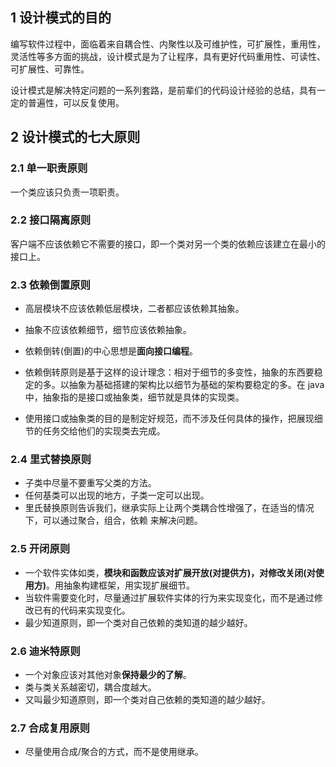 ## 1 设计模式的目的

编写软件过程中，面临着来自耦合性、内聚性以及可维护性，可扩展性，重用性，灵活性等多方面的挑战，设计模式是为了让程序，具有更好代码重用性、可读性、可扩展性、可靠性。

 设计模式是解决特定问题的一系列套路，是前辈们的代码设计经验的总结，具有一定的普遍性，可以反复使用。

## 2 设计模式的七大原则

### 2.1 单一职责原则

一个类应该只负责一项职责。

### 2.2 接口隔离原则

客户端不应该依赖它不需要的接口，即一个类对另一个类的依赖应该建立在最小的接口上。 

### 2.3 依赖倒置原则

* 高层模块不应该依赖低层模块，二者都应该依赖其抽象。

* 抽象不应该依赖细节，细节应该依赖抽象。

* 依赖倒转(倒置)的中心思想是**面向接口编程**。

* 依赖倒转原则是基于这样的设计理念：相对于细节的多变性，抽象的东西要稳定的多。以抽象为基础搭建的架构比以细节为基础的架构要稳定的多。在 java 中，抽象指的是接口或抽象类，细节就是具体的实现类。

* 使用接口或抽象类的目的是制定好规范，而不涉及任何具体的操作，把展现细节的任务交给他们的实现类去完成。

### 2.4 里式替换原则

* 子类中尽量不要重写父类的方法。
* 任何基类可以出现的地方，子类一定可以出现。
* 里氏替换原则告诉我们，继承实际上让两个类耦合性增强了，在适当的情况下，可以通过聚合，组合，依赖 来解决问题。

### 2.5 开闭原则

*  一个软件实体如类，**模块和函数应该对扩展开放(对提供方)，对修改关闭(对使用方)**。用抽象构建框架，用实现扩展细节。
* 当软件需要变化时，尽量通过扩展软件实体的行为来实现变化，而不是通过修改已有的代码来实现变化。
* 最少知道原则，即一个类对自己依赖的类知道的越少越好。

### 2.6 迪米特原则

* 一个对象应该对其他对象**保持最少的了解**。
* 类与类关系越密切，耦合度越大。
* 又叫最少知道原则，即一个类对自己依赖的类知道的越少越好。

### 2.7 合成复用原则 

* 尽量使用合成/聚合的方式，而不是使用继承。


